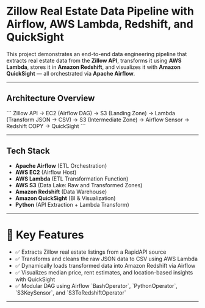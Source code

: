 # Zillow Real Estate Data Pipeline with Airflow, AWS Lambda, Redshift, and QuickSight

This project demonstrates an end-to-end data engineering pipeline that extracts real estate data from the **Zillow API**, transforms it using **AWS Lambda**, stores it in **Amazon Redshift**, and visualizes it with **Amazon QuickSight** — all orchestrated via **Apache Airflow**.

---

## Architecture Overview

\`\`\`
Zillow API → EC2 (Airflow DAG) 
    → S3 (Landing Zone) 
        → Lambda (Transform JSON → CSV) 
            → S3 (Intermediate Zone) 
                → Airflow Sensor 
                    → Redshift COPY 
                        → QuickSight
\`\`\`

---

## Tech Stack

- **Apache Airflow** (ETL Orchestration)
- **AWS EC2** (Airflow Host)
- **AWS Lambda** (ETL Transformation Function)
- **AWS S3** (Data Lake: Raw and Transformed Zones)
- **Amazon Redshift** (Data Warehouse)
- **Amazon QuickSight** (BI & Visualization)
- **Python** (API Extraction + Lambda Transform)

---

# 🔧 Key Features

- ✅ Extracts Zillow real estate listings from a RapidAPI source  
- ✅ Transforms and cleans the raw JSON data to CSV using AWS Lambda  
- ✅ Dynamically loads transformed data into Amazon Redshift via Airflow  
- ✅ Visualizes median price, rent estimates, and location-based insights with QuickSight  
- ✅ Modular DAG using Airflow \`BashOperator\`, \`PythonOperator\`, \`S3KeySensor\`, and \`S3ToRedshiftOperator\`

---


